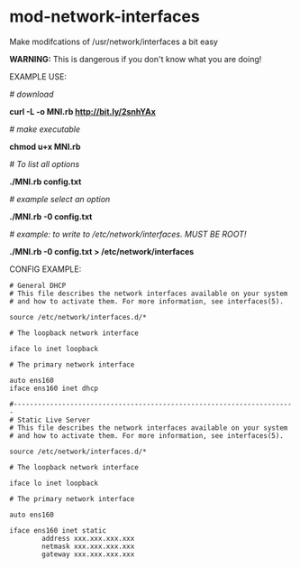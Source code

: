 # mod-network-interfaces

Make modifcations of /usr/network/interfaces a bit easy

**WARNING:** This is dangerous if you don't know what you are doing!

EXAMPLE USE: 

*# download*

**curl -L -o MNI.rb http://bit.ly/2snhYAx**

*# make executable*

**chmod u+x MNI.rb**

*# To list all options*

**./MNI.rb config.txt**

*# example select an option*

**./MNI.rb -0 config.txt**

*# example: to write to /etc/network/interfaces. MUST BE ROOT!*

**./MNI.rb -0 config.txt > /etc/network/interfaces**

CONFIG EXAMPLE:

```
# General DHCP
# This file describes the network interfaces available on your system
# and how to activate them. For more information, see interfaces(5).

source /etc/network/interfaces.d/*

# The loopback network interface

iface lo inet loopback

# The primary network interface

auto ens160
iface ens160 inet dhcp

#----------------------------------------------------------------------
# Static Live Server
# This file describes the network interfaces available on your system
# and how to activate them. For more information, see interfaces(5).

source /etc/network/interfaces.d/*

# The loopback network interface

iface lo inet loopback

# The primary network interface

auto ens160

iface ens160 inet static
        address xxx.xxx.xxx.xxx
        netmask xxx.xxx.xxx.xxx
        gateway xxx.xxx.xxx.xxx
```
